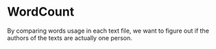 # WordCount
By comparing words usage in each text file, we want to figure out if the authors of the texts are actually one person.
